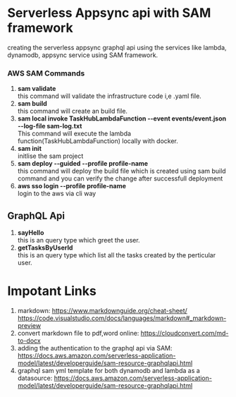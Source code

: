 # Serverless Appsync api with SAM framework

creating the serverless appsync graphql api using the services like lambda, dynamodb, appsync service using SAM framework.

### AWS SAM Commands

1. **sam validate** <br/> this command will validate the infrastructure code i,e .yaml file.
2. **sam build** <br/> this command will create an build file.
3. **sam local invoke TaskHubLambdaFunction --event events/event.json --log-file sam-log.txt**<br/> This command will execute the lambda function(TaskHubLambdaFunction) locally with docker.
4. **sam init** <br/> initlise the sam project
5. **sam deploy --guided --profile profile-name** <br/> this command will deploy the build file which is created using sam build command and you can verify the change after successfull deployment
6. **aws sso login --profile profile-name** <br/> login to the aws via cli way

## GraphQL Api

1. **sayHello** <br/> this is an query type which greet the user.
2. **getTasksByUserId** <br/> this is an query type which list all the tasks created by the perticular user.

# Impotant Links

1. markdown: https://www.markdownguide.org/cheat-sheet/ <br/> https://code.visualstudio.com/docs/languages/markdown#_markdown-preview<br/>
2. convert markdown file to pdf,word online: https://cloudconvert.com/md-to-docx<br/>
3. adding the authentication to the graphql api via SAM: https://docs.aws.amazon.com/serverless-application-model/latest/developerguide/sam-resource-graphqlapi.html<br/>
4. graphql sam yml template for both dynamodb and lambda as a datasource: https://docs.aws.amazon.com/serverless-application-model/latest/developerguide/sam-resource-graphqlapi.html <br/>
